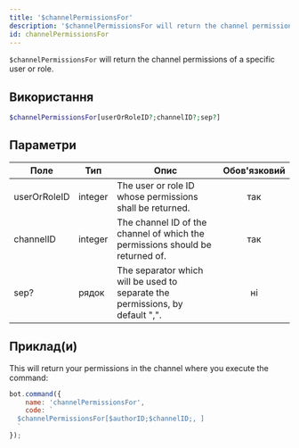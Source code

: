 ```yaml
---
title: '$channelPermissionsFor'
description: '$channelPermissionsFor will return the channel permissions of a specific user or role.'
id: channelPermissionsFor
---
```


`$channelPermissionsFor` will return the channel permissions of a specific user or role.

## Використання

```php
$channelPermissionsFor[userOrRoleID?;channelID?;sep?]
```

## Параметри

| Поле         | Тип     | Опис                                                                          | Обов'язковий |
| ------------ | ------- | ----------------------------------------------------------------------------- |:------------:|
| userOrRoleID | integer | The user or role ID whose permissions shall be returned.                      |     так      |
| channelID    | integer | The channel ID of the channel of which the permissions should be returned of. |     так      |
| sep?         | рядок   | The separator which will be used to separate the permissions, by default ",". |      ні      |

## Приклад(и)

This will return your permissions in the channel where you execute the command:

```javascript
bot.command({
    name: 'channelPermissionsFor',
    code: `
  $channelPermissionsFor[$authorID;$channelID;, ]
  `
});
```
